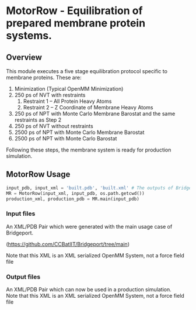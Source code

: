 # MotorRow - Equilibration of prepared membrane protein systems.
## Overview
This module executes a five stage equilibration protocol specific to membrane proteins.  These are:
1. Minimization (Typical OpenMM Minimization)​
2. 250 ps of NVT with restraints​
    1. Restraint 1 – All Protein Heavy Atoms​
    2. Restraint 2 – Z Coordinate of Membrane Heavy Atoms​
3. 250 ps of NPT with Monte Carlo Membrane Barostat and the same restraints as Step 2
4. 250 ps of NVT without restraints​
5. 2500 ps of NPT with Monte Carlo Membrane Barostat​
6. 2500 ps of NPT with Monte Carlo Barostat

Following these steps, the membrane system is ready for production simulation.

## MotorRow Usage 

```python
input_pdb, input_xml = 'built.pdb', 'built.xml' # The outputs of Bridgeport
MR = MotorRow(input_xml, input_pdb, os.path.getcwd())
production_xml, production_pdb = MR.main(input_pdb)
```

### Input files
An XML/PDB Pair which were generated with the main usage case of Bridgeport.

(https://github.com/CCBatIIT/Bridgeport/tree/main)

Note that this XML is an XML serialized OpenMM System, not a force field file

### Output files
An XML/PDB Pair which can now be used in a production simulation.\
Note that this XML is an XML serialized OpenMM System, not a force field file
